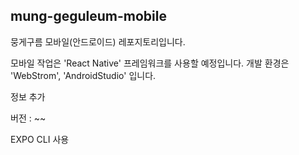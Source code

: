 ## mung-geguleum-mobile
뭉게구름 모바일(안드로이드) 레포지토리입니다.

모바일 작업은 'React Native' 프레임워크를 사용할 예정입니다.
개발 환경은 'WebStrom', 'AndroidStudio' 입니다.


정보 추가

버전 : ~~

EXPO CLI 사용
